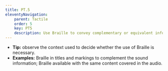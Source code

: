 ```yaml
---
title: PT.5
eleventyNavigation:
    parent: Tactile
    order: 5
    key: PT5
    description: Use Braille to convey complementary or equivalent information to audio recordings.
---
```

- **Tip:** observe the context used to decide whether the use of Braille is necessary.
- **Examples:** Braille in titles and markings to complement the sound information; Braille available with the same
content covered in the audio.
